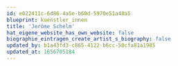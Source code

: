 ```yaml
---
id: e022411c-6d86-4a5e-b60d-5970e51a48a5
blueprint: kuenstler_innen
title: 'Jerôme Schelm'
hat_eigene_website_has_own_website: false
biographie_eintragen_create_artist_s_biography: false
updated_by: b1a43fd3-c865-4122-b6cc-50cfa81a1985
updated_at: 1656705184
---
```

